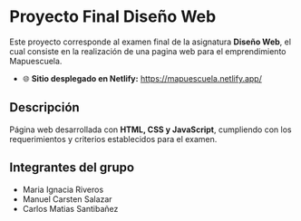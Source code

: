 # Proyecto Final Diseño Web

Este proyecto corresponde al examen final de la asignatura **Diseño Web**, el cual consiste en la realización de una pagina web para el emprendimiento Mapuescuela.

- 🌐 **Sitio desplegado en Netlify:** https://mapuescuela.netlify.app/

## Descripción
Página web desarrollada con **HTML, CSS y JavaScript**, cumpliendo con los requerimientos y criterios establecidos para el examen.

## Integrantes del grupo
- Maria Ignacia Riveros
- Manuel Carsten Salazar
- Carlos Matias Santibañez
